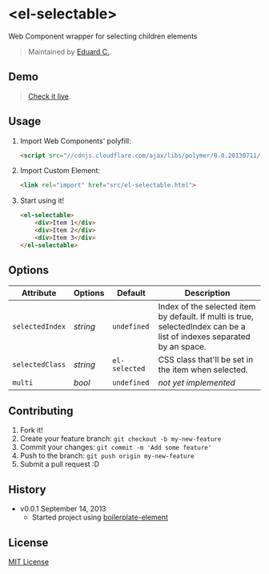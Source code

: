 # &lt;el-selectable&gt;

Web Component wrapper for selecting children elements


> Maintained by [Eduard C.](https://github.com/educastellano).

## Demo

> [Check it live](http://educastellano.github.io/el-selectable).

## Usage

1. Import Web Components' polyfill:

	```html
	<script src="//cdnjs.cloudflare.com/ajax/libs/polymer/0.0.20130711/polymer.min.js"></script>
	```

2. Import Custom Element:

	```html
	<link rel="import" href="src/el-selectable.html">
	```

3. Start using it!

	```html
	<el-selectable>
		<div>Item 1</div>
		<div>Item 2</div>
		<div>Item 3</div>
	</el-selectable>
	```

## Options

Attribute  			| Options                   | Default             | Description
---        			| ---                       | ---                 | ---
`selectedIndex`    | *string*                  | `undefined`               | Index of the selected item by default. If multi is true, selectedIndex can be a list of indexes separated by an space.
`selectedClass`      			| *string*  	   | `el-selected`               | CSS class that'll be set in the item when selected.
`multi`   | *bool*                     | `undefined`               | *not yet implemented*


## Contributing

1. Fork it!
2. Create your feature branch: `git checkout -b my-new-feature`
3. Commit your changes: `git commit -m 'Add some feature'`
4. Push to the branch: `git push origin my-new-feature`
5. Submit a pull request :D

## History

* v0.0.1 September 14, 2013
	* Started project using [boilerplate-element](https://github.com/customelements/boilerplate-element)

## License

[MIT License](http://opensource.org/licenses/MIT)